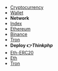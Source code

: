* [Cryptocurrency](project/blockchain/README.md)
* [Wallet](project/blockchain/wallet.md)
* **Network**
* [Index <i class="ri-rocket-line"></i>](project/blockchain/network/)
* [Ethereum](project/blockchain/network/ethereum.md "Ethereum 笔记")
* [Binance](project/blockchain/network/binance.md "币安")
* [Tron](project/blockchain/network/tron.md "TRON")
* **Deploy 👉*Thinkphp***
* [Eth-ERC20](project/blockchain/network/deploy/eth-erc20.md "Eth-ERC20部署")
* [Eth](project/blockchain/network/deploy/eth.md "Eth部署")
* [Tron](project/blockchain/network/deploy/tron.md "Tron部署")
